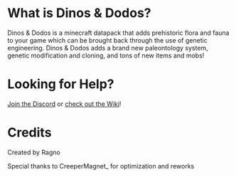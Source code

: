 # What is Dinos & Dodos?

Dinos & Dodos is a minecraft datapack that adds prehistoric flora and fauna to your game which can be brought back through the use of genetic engineering.
Dinos & Dodos adds a brand new paleontology system, genetic modification and cloning, and tons of new items and mobs!

# Looking for Help?

[Join the Discord](https://discord.gg/qawUwZK) or [check out the Wiki](https://github.com/RagtimeGal/DnD/wiki)!

# Credits

Created by Ragno

Special thanks to CreeperMagnet_ for optimization and reworks